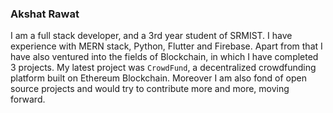 ### Akshat Rawat

I am a full stack developer, and a 3rd year student of SRMIST. I have experience with MERN stack, Python, Flutter and Firebase. Apart from that I have also ventured into the fields of Blockchain, in which I have completed 3 projects. My latest project was `CrowdFund`, a decentralized crowdfunding platform built on Ethereum Blockchain. Moreover I am also fond of open source projects and would try to contribute more and more, moving forward.
